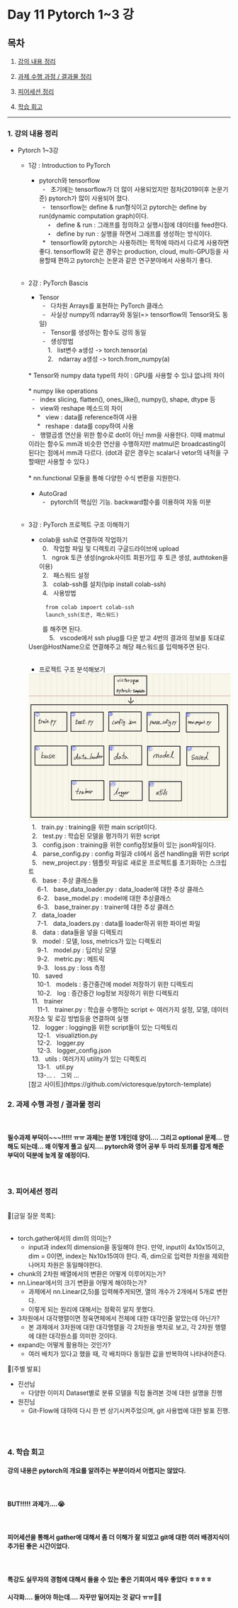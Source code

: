 # Day 11 Pytorch 1~3 강

## 목차 

1. [강의 내용 정리](#1-강의-내용-정리)

2. [과제 수행 과정 / 결과물 정리](#2-과제-수행-과정--결과물-정리)

3. [피어세션 정리](#3-피어세션-정리)

<!--4. [흥미있던 질문들](#4-흥미있던-질문들)-->

4. [학습 회고](#4-학습-회고)



----

### 1. 강의 내용 정리

* Pytorch 1~3강
    * 1강 : Introduction to PyTorch
        * pytorch와 tensorflow<br>
        &nbsp; - &nbsp; 초기에는 tensorflow가 더 많이 사용되었지만 점차(2019이후 논문기준) pytorch가 많이 사용되어 졌다. <br>
        &nbsp; - &nbsp; tensorflow는 define & run형식이고 pytorch는 define by run(dynamic computation graph)이다.<br>
        &nbsp;&nbsp;&nbsp;&nbsp; ‣ &nbsp; define & run : 그래프를 정의하고 실행시점에 데이터를 feed한다.<br>
        &nbsp;&nbsp;&nbsp;&nbsp; ‣ &nbsp; define by run : 실행을 하면서 그래프를 생성하는 방식이다.<br>
        &nbsp; * &nbsp; tensorflow와 pytorch는 사용하려는 목적에 따라서 다르게 사용하면 좋다. tensorflow와 같은 경우는 production, cloud, multi-GPU등을 사용할때 편하고 pytorch는 논문과 같은 연구분야에서 사용하기 좋다.<br>
        
        <br>
    * 2강 : PyTorch Bascis
        * Tensor<br>
        &nbsp; - &nbsp; 다차원 Arrays를 표현하는 PyTorch 클래스 <br> 
        &nbsp; - &nbsp; 사실상 numpy의 ndarray와 동일(=> tensorflow의 Tensor와도 동일) <br> 
        &nbsp; - &nbsp; Tensor를 생성하는 함수도 겅의 동일 <br> 
        &nbsp; - &nbsp; 생성방법 <br> 
        &nbsp;&nbsp;&nbsp;&nbsp; 1. &nbsp; list변수 a생성 -> torch.tensor(a)<br>
        &nbsp;&nbsp;&nbsp;&nbsp; 2. &nbsp; ndarray a생성 -> torch.from_numpy(a)<br>
        <br>
        * Tensor와 numpy data type의 차이 : GPU를 사용할 수 있냐 없냐의 차이<br><br>
        * numpy like operations<br>
        &nbsp; - &nbsp; index slicing, flatten(), ones_like(), numpy(), shape, dtype 등 <br> 
        &nbsp; - &nbsp; view와 reshape 메소드의 차이 <br> 
        &nbsp;&nbsp;&nbsp;&nbsp; * &nbsp; view : data를 reference하여 사용 <br>
        &nbsp;&nbsp;&nbsp;&nbsp; * &nbsp; reshape : data를 copy하여 사용 <br>
        &nbsp; - &nbsp; 행렬곱셈 연산을 위한 함수로 dot이 아닌 mm을 사용한다. 이때 matmul이라는 함수도 mm과 비슷한 연산을 수행하지만 matmul은 broadcasting이 된다는 점에서 mm과 다르다. (dot과 같은 경우는 scalar나 vetor의 내적을 구할때만 사용할 수 있다.)<br><br> 
        * nn.functional 모듈을 통해 다양한 수식 변환을 지원한다.<br>
        <br>

        * AutoGrad<br>
        &nbsp; - &nbsp; pytorch의 핵심인 기능. backward함수를 이용하여 자동 미분<br>
        <br>
       
    * 3강 : PyTorch 프로젝트 구조 이해하기
        * colab을 ssh로 연결하여 작업하기<br>
        &nbsp; 0. &nbsp; 작업할 파일 및 디렉토리 구글드라이브에 upload <br> 
        &nbsp; 1. &nbsp; ngrok 토큰 생성(ngrok사이트 회원가입 후 토큰 생성, authtoken을 이용) <br> 
        &nbsp; 2. &nbsp; 패스워드 설정 <br>
        &nbsp; 3. &nbsp; colab-ssh를 설치(!pip install colab-ssh)  <br>
        &nbsp; 4. &nbsp; 사용방법

                from colab impoert colab-ssh
                launch_ssh(토큰, 패스워드)
        &nbsp;&nbsp;&nbsp;&nbsp;&nbsp;&nbsp;&nbsp;&nbsp;를 해주면 된다.<br>
        &nbsp;&nbsp;&nbsp;&nbsp;&nbsp;&nbsp;&nbsp;&nbsp;&nbsp;&nbsp;&nbsp; 5. &nbsp; vscode에서 ssh plug를 다운 받고 4번의 결과의 정보를 토대로 User@HostName으로 연결해주고 해당 패스워드를 입력해주면 된다. <br>
        <br>

        * 프로젝트 구조 분석해보기<br>
        <img src='./img/project1.jpeg'>
        &nbsp; 1. &nbsp; train.py : training을 위한 main script이다.<br>
        &nbsp; 2. &nbsp; test.py : 학습된 모델을 평가하기 위한 script<br>
        &nbsp; 3. &nbsp; config.json : training을 위한 config정보들이 있는 json파일이다.<br>
        &nbsp; 4. &nbsp; parse_config.py : config 파일과 cli에서 옵션 handling을 위한 script <br>
        &nbsp; 5. &nbsp; new_project.py : 템플릿 파일로 새로운 프로젝트를 초기화하는 스크립트 <br>
        &nbsp; 6. &nbsp; base : 추상 클래스들<br>
        &nbsp;&nbsp;&nbsp;&nbsp; 6-1. &nbsp; base_data_loader.py : data_loader에 대한 추상 클래스<br>
        &nbsp;&nbsp;&nbsp;&nbsp; 6-2. &nbsp; base_model.py : model에 대한 추상클래스<br>
        &nbsp;&nbsp;&nbsp;&nbsp; 6-3. &nbsp; base_trainer.py : trainer에 대한 추상 클래스<br>
        &nbsp; 7. &nbsp; data_loader<br>
        &nbsp;&nbsp;&nbsp;&nbsp; 7-1. &nbsp; data_loaders.py : data를 loader하귀 위한 파이썬 파일<br>
        &nbsp; 8. &nbsp; data : data들을 넣을 디렉토리<br>
        &nbsp; 9. &nbsp; model : 모델, loss, metrics가 있는 디렉토리<br>
        &nbsp;&nbsp;&nbsp;&nbsp; 9-1. &nbsp; model.py : 딥러닝 모델<br>
        &nbsp;&nbsp;&nbsp;&nbsp; 9-2. &nbsp; metric.py : 메트릭<br>
        &nbsp;&nbsp;&nbsp;&nbsp; 9-3. &nbsp; loss.py : loss 측정<br>
        &nbsp; 10. &nbsp; saved<br>
        &nbsp;&nbsp;&nbsp;&nbsp; 10-1. &nbsp; models : 중간중간에 model 저장하기 위한 디렉토리<br>
        &nbsp;&nbsp;&nbsp;&nbsp; 10-2. &nbsp; log : 증간중간 log정보 저장하기 위한 디렉토리<br>
        &nbsp; 11. &nbsp; trainer<br>
        &nbsp;&nbsp;&nbsp;&nbsp; 11-1. &nbsp; trainer.py : 학습을 수행하는 script <- 여러가지 설정, 모델, 데이터 저장소 및 로깅 방법등을 연결하여 실행<br>
        &nbsp; 12. &nbsp; logger : logging을 위한 script들이 있는 디렉토리<br>
        &nbsp;&nbsp;&nbsp;&nbsp; 12-1. &nbsp; visualiztion.py<br>
        &nbsp;&nbsp;&nbsp;&nbsp; 12-2. &nbsp; logger.py<br>
        &nbsp;&nbsp;&nbsp;&nbsp; 12-3. &nbsp; logger_config.json<br>
        &nbsp; 13. &nbsp; utils : 여러가지 utility가 있는 디렉토리<br>
        &nbsp;&nbsp;&nbsp;&nbsp; 13-1. &nbsp; util.py <br>
        &nbsp;&nbsp;&nbsp;&nbsp; 13-... . &nbsp; 그외 ... <br>
        [참고 사이트](https://github.com/victoresque/pytorch-template)
        <br> 

    

### 2. 과제 수행 과정 / 결과물 정리
<br>

#### 필수과제 부덕이~~~!!!!! ㅠㅠ 과제는 분명 1개인데 양이.... 그리고 optional 문제... 안해도 되는데... 왜 이렇게 풀고 싶지....  pytorch와 영어 공부 두 마리 토끼를 잡게 해준 부덕이 덕분에 늦게 잘 예정이다. 

<br>

### 3. 피어세션 정리
<br>
📒[금일 질문 목록]:<br><br>

* torch.gather에서의 dim의 의미는?
    * input과 index의 dimension을 동일해야 한다. 만약, input이 4x10x15이고, dim = 0이면, index는 Nx10x15여야 한다. 즉, dim으로 입력한 차원을 제외한 나머지 차원은 동일해야한다.
* chunk의 2차원 배열에서의 변환은 어떻게 이루어지는가?
* nn.Linear에서의 크기 변환을 어떻게 해야하는가?
    * 과제에서 nn.Linear(2,5)를 입력해주게되면, 열의 개수가 2개에서 5개로 변한다.
    * 이렇게 되는 원리에 대해서는 정확히 알지 못했다.
* 3차원에서 대각행렬이면 정육면체에서 전체에 대한 대각인줄 알았는데 아닌가?
    * 본 과제에서 3차원에 대한 대각행렬을 각 2차원을 뱃치로 보고, 각 2차원 행렬에 대한 대각원소를 의미한 것이다.
* expand는 어떻게 활용하는 것인가?
    * 여러 배치가 있다고 했을 때, 각 배치마다 동일한 값을 반복하여 나타내어준다.


📎[주별 발표]

* 진선님
    * 다양한 이미지 Dataset별로 분류 모델을 직접 돌려본 것에 대한 설명을 진행
* 원진님
    * Git-Flow에 대하여 다시 한 번 상기시켜주었으며, git 사용법에 대한 발표 진행.



<br><br>

### 4. 학습 회고

#### 강의 내용은 pytorch의 개요를 알려주는 부분이라서 어렵지는 않았다.

<br>

#### BUT!!!!! 과제가....😭
<br>

#### 피어세션을 통해서 gather에 대해서 좀 더 이해가 잘 되었고 git에 대한 여러 배경지식이 추가된 좋은 시간이었다. 

<br>

#### 특강도 실무자의 경험에 대해서 들을 수 있는 좋은 기회여서 매우 좋았다 ㅎㅎㅎㅎ

#### 시각화.... 들어야 하는데.... 자꾸만 밀어지는 것 같다 ㅠㅠ😵‍💫